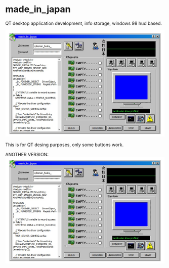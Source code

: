 # made_in_japan
QT desktop application development, info storage, windows 98 hud based.

![alt text](https://github.com/NicolasMuras/made_in_japan/blob/main/images/demo_ui.jpg?raw=true)

This is for QT desing purposes, only some buttons work.

ANOTHER VERSION:
![alt text](https://github.com/NicolasMuras/made_in_japan/blob/main/images/demo_ui.jpg?raw=true)
